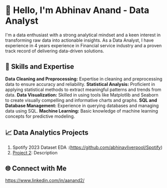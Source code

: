 # 👋 Hello, I'm Abhinav Anand - Data Analyst

I'm a data enthusiast with a strong analytical mindset and a keen interest in transforming raw data into actionable insights. As a Data Analyst, I have experience in 4 years experience in Financial service industry and a proven track record of delivering data-driven solutions.

## 🚀 Skills and Expertise

 **Data Cleaning and Preprocessing:** Expertise in cleaning and preprocessing data to ensure accuracy and reliability.
 **Statistical Analysis:** Proficient in applying statistical methods to extract meaningful patterns and trends from data.
 **Data Visualization:** Skilled in using tools like Matplotlib and Seaborn to create visually compelling and informative charts and graphs.
 **SQL and Database Management:** Experience in querying databases and managing data using SQL.
 **Machine Learning:** Basic knowledge of machine learning concepts for predictive modeling.

## 📈 Data Analytics Projects

1. Spotify 2023 Dataset EDA :(https://github.com/abhinavliverpool/Spotify)
2. [Project 2](https://github.com/yourname/project2): Description

## 🌐 Connect with Me
https://www.linkedin.com/in/aanand2/ 

